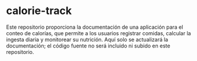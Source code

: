 # calorie-track
Este repositorio proporciona la documentación de una aplicación para el conteo de calorías, que permite a los usuarios registrar comidas, calcular la ingesta diaria y monitorear su nutrición.
Aquí solo se actualizará la documentación; el código fuente no será incluido ni subido en este repositorio.

